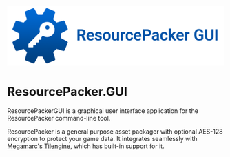 <h3 align="center">
  <a href="https://github.com/vonhoff/ResourcePacker.GUI">
    <img src="ResourcePackerGUI-logo.png" alt="ResourcePackerGUI Logo" />
  </a>
</h3>
  
# ResourcePacker.GUI
ResourcePackerGUI is a graphical user interface application for the ResourcePacker command-line tool.

ResourcePacker is a general purpose asset packager with optional AES-128 encryption to protect your game data. It integrates seamlessly with 
[Megamarc's Tilengine](https://github.com/megamarc/Tilengine), which has built-in support for it.
